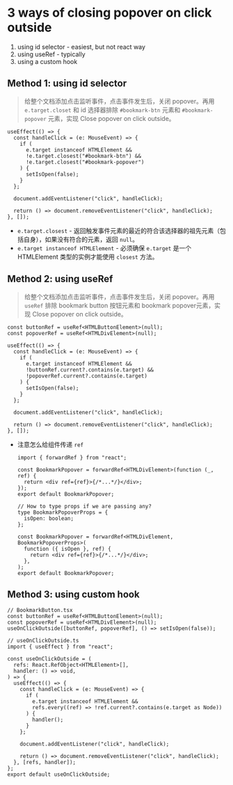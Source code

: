 # 3 ways of closing popover on click outside

1. using id selector - easiest, but not react way
2. using useRef - typically
3. using a custom hook

## Method 1: using id selector

> 给整个文档添加点击监听事件，点击事件发生后，关闭 popover。再用 `e.target.closet` 和 id 选择器排除 `#bookmark-btn` 元素和 `#bookmark-popover` 元素，实现 Close popover on click outside。

```tsx
useEffect(() => {
  const handleClick = (e: MouseEvent) => {
    if (
      e.target instanceof HTMLElement &&
      !e.target.closest("#bookmark-btn") &&
      !e.target.closest("#bookmark-popover")
    ) {
      setIsOpen(false);
    }
  };

  document.addEventListener("click", handleClick);

  return () => document.removeEventListener("click", handleClick);
}, []);
```

- `e.target.closest` - 返回触发事件元素的最近的符合该选择器的祖先元素（包括自身），如果没有符合的元素，返回 `null`。
- `e.target instanceof HTMLElement` - 必须确保 `e.target` 是一个 HTMLElement 类型的实例才能使用 `closest` 方法。

## Method 2: using useRef

> 给整个文档添加点击监听事件，点击事件发生后，关闭 popover。再用 `useRef` 排除 bookmark button 按钮元素和 bookmark popover元素，实现 Close popover on click outside。

```tsx
const buttonRef = useRef<HTMLButtonElement>(null);
const popoverRef = useRef<HTMLDivElement>(null);

useEffect(() => {
  const handleClick = (e: MouseEvent) => {
    if (
      e.target instanceof HTMLElement &&
      !buttonRef.current?.contains(e.target) &&
      !popoverRef.current?.contains(e.target)
    ) {
      setIsOpen(false);
    }
  };

  document.addEventListener("click", handleClick);

  return () => document.removeEventListener("click", handleClick);
}, []);
```

- 注意怎么给组件传递 `ref`

  ```tsx
  import { forwardRef } from "react";

  const BookmarkPopover = forwardRef<HTMLDivElement>(function (_, ref) {
    return <div ref={ref}>{/*...*/}</div>;
  });
  export default BookmarkPopover;

  // How to type props if we are passing any?
  type BookmarkPopoverProps = {
    isOpen: boolean;
  };

  const BookmarkPopover = forwardRef<HTMLDivElement, BookmarkPopoverProps>(
    function ({ isOpen }, ref) {
      return <div ref={ref}>{/*...*/}</div>;
    },
  );
  export default BookmarkPopover;
  ```

## Method 3: using custom hook

```tsx
// BookmarkButton.tsx
const buttonRef = useRef<HTMLButtonElement>(null);
const popoverRef = useRef<HTMLDivElement>(null);
useOnClickOutside([buttonRef, popoverRef], () => setIsOpen(false));

// useOnClickOutside.ts
import { useEffect } from "react";

const useOnClickOutside = (
  refs: React.RefObject<HTMLElement>[],
  handler: () => void,
) => {
  useEffect(() => {
    const handleClick = (e: MouseEvent) => {
      if (
        e.target instanceof HTMLElement &&
        refs.every((ref) => !ref.current?.contains(e.target as Node))
      ) {
        handler();
      }
    };

    document.addEventListener("click", handleClick);

    return () => document.removeEventListener("click", handleClick);
  }, [refs, handler]);
};
export default useOnClickOutside;
```
